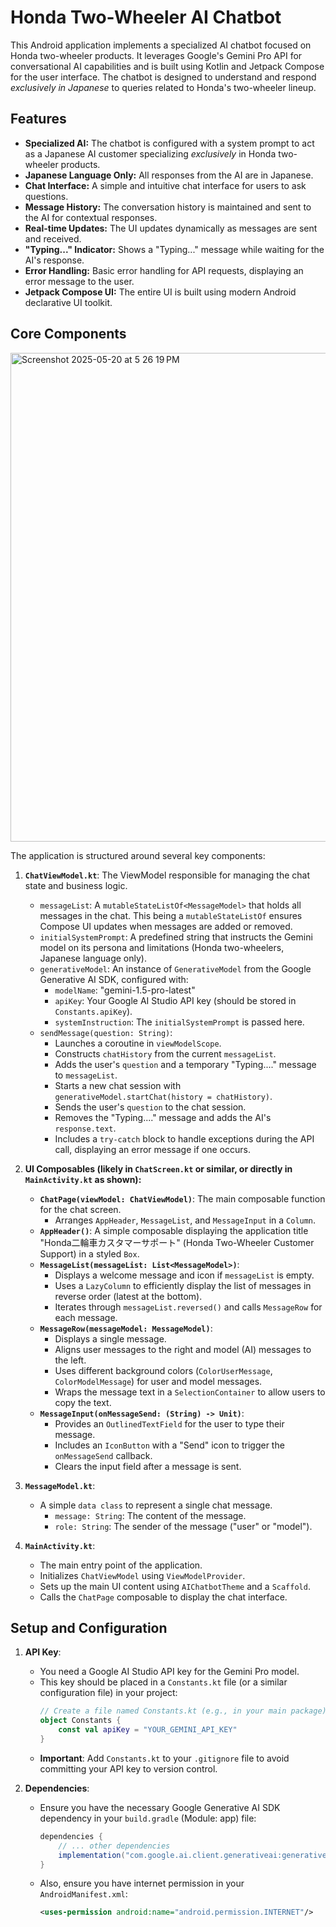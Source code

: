# Honda Two-Wheeler AI Chatbot

This Android application implements a specialized AI chatbot focused on Honda two-wheeler products. It leverages Google's Gemini Pro API for conversational AI capabilities and is built using Kotlin and Jetpack Compose for the user interface. The chatbot is designed to understand and respond *exclusively in Japanese* to queries related to Honda's two-wheeler lineup.


## Features

*   **Specialized AI:** The chatbot is configured with a system prompt to act as a Japanese AI customer specializing *exclusively* in Honda two-wheeler products.
*   **Japanese Language Only:** All responses from the AI are in Japanese.
*   **Chat Interface:** A simple and intuitive chat interface for users to ask questions.
*   **Message History:** The conversation history is maintained and sent to the AI for contextual responses.
*   **Real-time Updates:** The UI updates dynamically as messages are sent and received.
*   **"Typing..." Indicator:** Shows a "Typing..." message while waiting for the AI's response.
*   **Error Handling:** Basic error handling for API requests, displaying an error message to the user.
*   **Jetpack Compose UI:** The entire UI is built using modern Android declarative UI toolkit.

## Core Components

<img width="782" alt="Screenshot 2025-05-20 at 5 26 19 PM" src="https://github.com/user-attachments/assets/d30e6a39-2cdd-44ff-94af-c35b8cf3fb5e" />


The application is structured around several key components:

1.  **`ChatViewModel.kt`**: The ViewModel responsible for managing the chat state and business logic.
    *   `messageList`: A `mutableStateListOf<MessageModel>` that holds all messages in the chat. This being a `mutableStateListOf` ensures Compose UI updates when messages are added or removed.
    *   `initialSystemPrompt`: A predefined string that instructs the Gemini model on its persona and limitations (Honda two-wheelers, Japanese language only).
    *   `generativeModel`: An instance of `GenerativeModel` from the Google Generative AI SDK, configured with:
        *   `modelName`: "gemini-1.5-pro-latest"
        *   `apiKey`: Your Google AI Studio API key (should be stored in `Constants.apiKey`).
        *   `systemInstruction`: The `initialSystemPrompt` is passed here.
    *   `sendMessage(question: String)`:
        *   Launches a coroutine in `viewModelScope`.
        *   Constructs `chatHistory` from the current `messageList`.
        *   Adds the user's `question` and a temporary "Typing...." message to `messageList`.
        *   Starts a new chat session with `generativeModel.startChat(history = chatHistory)`.
        *   Sends the user's `question` to the chat session.
        *   Removes the "Typing...." message and adds the AI's `response.text`.
        *   Includes a `try-catch` block to handle exceptions during the API call, displaying an error message if one occurs.

2.  **UI Composables (likely in `ChatScreen.kt` or similar, or directly in `MainActivity.kt` as shown):**
    *   **`ChatPage(viewModel: ChatViewModel)`**: The main composable function for the chat screen.
        *   Arranges `AppHeader`, `MessageList`, and `MessageInput` in a `Column`.
    *   **`AppHeader()`**: A simple composable displaying the application title "Honda二輪車カスタマーサポート" (Honda Two-Wheeler Customer Support) in a styled `Box`.
    *   **`MessageList(messageList: List<MessageModel>)`**:
        *   Displays a welcome message and icon if `messageList` is empty.
        *   Uses a `LazyColumn` to efficiently display the list of messages in reverse order (latest at the bottom).
        *   Iterates through `messageList.reversed()` and calls `MessageRow` for each message.
    *   **`MessageRow(messageModel: MessageModel)`**:
        *   Displays a single message.
        *   Aligns user messages to the right and model (AI) messages to the left.
        *   Uses different background colors (`ColorUserMessage`, `ColorModelMessage`) for user and model messages.
        *   Wraps the message text in a `SelectionContainer` to allow users to copy the text.
    *   **`MessageInput(onMessageSend: (String) -> Unit)`**:
        *   Provides an `OutlinedTextField` for the user to type their message.
        *   Includes an `IconButton` with a "Send" icon to trigger the `onMessageSend` callback.
        *   Clears the input field after a message is sent.

3.  **`MessageModel.kt`**:
    *   A simple `data class` to represent a single chat message.
        *   `message: String`: The content of the message.
        *   `role: String`: The sender of the message ("user" or "model").

4.  **`MainActivity.kt`**:
    *   The main entry point of the application.
    *   Initializes `ChatViewModel` using `ViewModelProvider`.
    *   Sets up the main UI content using `AIChatbotTheme` and a `Scaffold`.
    *   Calls the `ChatPage` composable to display the chat interface.


## Setup and Configuration

1.  **API Key**:
    *   You need a Google AI Studio API key for the Gemini Pro model.
    *   This key should be placed in a `Constants.kt` file (or a similar configuration file) in your project:
        ```kotlin
        // Create a file named Constants.kt (e.g., in your main package)
        object Constants {
            const val apiKey = "YOUR_GEMINI_API_KEY"
        }
        ```
    *   **Important**: Add `Constants.kt` to your `.gitignore` file to avoid committing your API key to version control.

2.  **Dependencies**:
    *   Ensure you have the necessary Google Generative AI SDK dependency in your `build.gradle` (Module: app) file:
        ```gradle
        dependencies {
            // ... other dependencies
            implementation("com.google.ai.client.generativeai:generativeai:0.3.0") // Check for the latest version
        }
        ```
    *   Also, ensure you have internet permission in your `AndroidManifest.xml`:
        ```xml
        <uses-permission android:name="android.permission.INTERNET"/>
        ```
